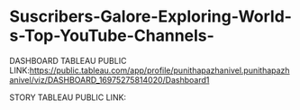 # Suscribers-Galore-Exploring-World-s-Top-YouTube-Channels-



DASHBOARD TABLEAU PUBLIC LINK:https://public.tableau.com/app/profile/punithapazhanivel.punithapazhanivel/viz/DASHBOARD_16975275814020/Dashboard1


STORY TABLEAU PUBLIC LINK:
